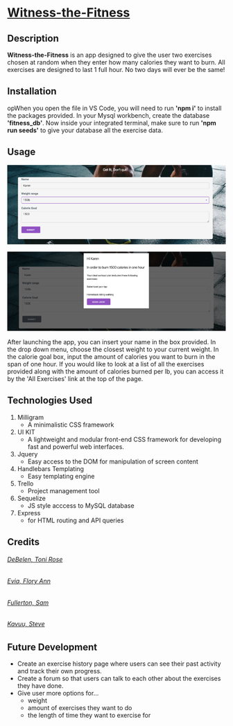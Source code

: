 # [Witness-the-Fitness](https://witness-the-fitness.herokuapp.com/)

## Description 
**Witness-the-Fitness** is an app designed to give the user two exercises chosen at random when they enter how many calories they want to burn. All exercises are designed to last 1 full hour. No two days will ever be the same!


## Installation
opWhen you open the file in VS Code, you will need to run **'npm i'** to install the packages provided.
In your Mysql workbench, create the database **'fitness_db'**. Now inside your integrated terminal, make sure to run **'npm run seeds'** to give your database all the exercise data.


## Usage 
![form](public/assets/images/form.png)

![model](public/assets/images/model.png)

After launching the app, you can insert your name in the box provided. In the drop down menu, choose the closest weight to your current weight. In the calorie goal box, input the amount of calories you want to burn in the span of one hour. If you would like to look at a list of all the exercises provided along with the amount of calories burned per lb, you can access it by the 'All Exercises' link at the top of the page.

## Technologies Used 
1. Milligram
    - A minimalistic CSS framework
2. UI KIT
   - A lightweight and modular front-end CSS framework
    for developing fast and powerful web interfaces.
3. Jquery
    - Easy access to the DOM for manipulation of screen content
4. Handlebars Templating
    - Easy templating engine
5. Trello
    - Project management tool
6. Sequelize
    - JS style acccess to MySQL database
7. Express
    - for HTML routing and API queries


## Credits
###### [DeBelen, Toni Rose](https://github.com/tonirose311)
###### [Evia, Flory Ann](https://github.com/fevia)
###### [Fullerton, Sam](https://github.com/samdfullerton)
###### [Kavuu, Steve](https://github.com/sck916)


## Future Development
- Create an exercise history page where users can see their past activity and track their own progress.
- Create a forum so that users can talk to each other about the exercises they have done.
- Give user more options for...
    - weight
    - amount of exercises they want to do
    - the length of time they want to exercise for

